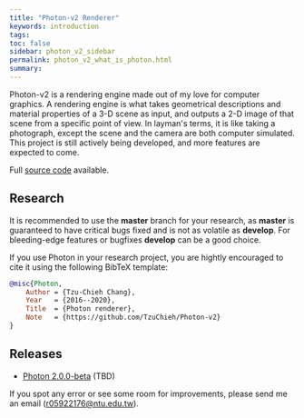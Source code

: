 ```yaml
---
title: "Photon-v2 Renderer"
keywords: introduction
tags: 
toc: false
sidebar: photon_v2_sidebar
permalink: photon_v2_what_is_photon.html
summary: 
---
```


Photon-v2 is a rendering engine made out of my love for computer graphics. A rendering engine is what takes geometrical descriptions and material properties of a 3-D scene as input, and outputs a 2-D image of that scene from a specific point of view. In layman's terms, it is like taking a photograph, except the scene and the camera are both computer simulated. This project is still actively being developed, and more features are expected to come.

Full [source code](https://github.com/TzuChieh/Photon-v2) available.

## Research

It is recommended to use the **master** branch for your research, as **master** is guaranteed to have critical bugs fixed and is not as volatile as **develop**. For bleeding-edge features or bugfixes **develop** can be a good choice.

If you use Photon in your research project, you are hightly encouraged to cite it using the following BibTeX template:

```latex.bib
@misc{Photon,
	Author = {Tzu-Chieh Chang},
	Year   = {2016--2020},
	Title  = {Photon renderer},
	Note   = {https://github.com/TzuChieh/Photon-v2}
}
```

## Releases

* [Photon 2.0.0-beta]() (TBD)

If you spot any error or see some room for improvements, please send me an email (r05922176@ntu.edu.tw).